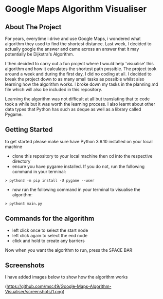 # Google Maps Algorithm Visualiser



## About The Project

For years, everytime i drive and use Google Maps, i wondered what algorithm they used to find the shortest distance. Last week, I decided to actually google the answer and came across an answer that it may potentially be Dijkstra's Algorithm.

I then decided to carry out a fun project where I would help 'visualise' this algorithm and how it calculates the shortest path possible. The project took around a week and during the first day, I did no coding at all. I decided to break the project down to as many small tasks as possible whilst also learning how the algorithm works. I broke down my tasks in the planning.md file which will also be included in this repository.

Learning the algorithm was not difficult at all but translating that to code took a while but it was worth the learning process. I also learnt about other data types that Python has such as deque as well as a library called Pygame.







<!-- GETTING STARTED -->
## Getting Started

to get started please make sure have Python 3.9.10 installed on your local machine

- clone this repository to your local machine then cd into the respective directory
- ensure you have pygame installed. If you do not, run the following command in your terminal:

```
> python3 -m pip install -U pygame --user

```

- now run the following command in your terminal to visualise the algorithm:

```
> python3 main.py

```

## Commands for the algorithm

- left click once to select the start node
- left click again to select the end node
- click and hold to create any barriers

Now when you want the algorithm to run, press the SPACE BAR


## Screenshots

I have added images below to show how the algorithm works


(https://github.com/msc49/Google-Maps-Algorithm-Visualiser/screenshots/1.png)



